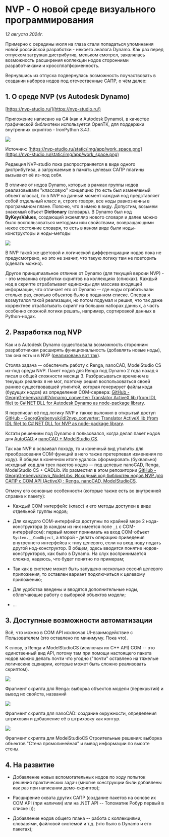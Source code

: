 # NVP - О новой среде визуального программирования

*12 августа 2024г.*

Примерно с середины июля на глаза стали попадаться упоминания новой российской разработки - некоего аналога Dynamo. Как раз перед отпуском загружал дистрибутив, мельком смотрел, заявлялась возможность расширения коллекции нодов сторонними разработчиками и кроссплатформенность.

Вернувшись из отпуска подвернулась возможность поучаствовать в создании наборов нодов под отечественные САПР, о чём далее:

## 1. О среде NVP (vs Autodesk Dynamo)

[https://nvp-studio.ru/](https://nvp-studio.ru/)

Приложение написано на C# (как и Autodesk Dynamo), в качестве графической библиотеки используется OpenTK, для поддержки внутренних скриптов - IronPython 3.4.1.

![](assets/2024-08-12-11-30-53-work_space.png)

Источник: [https://nvp-studio.ru/static/img/app/work_space.png](https://nvp-studio.ru/static/img/app/work_space.png)

Редакция NVP-studio пока распространяется в виде одного дистрибутива, а загружаемые в память целевых САПР плагины вызывают её из-под себя.

В отличие от нодов Dynamo, которые в рамках группы нодов реализовывали "классовую" концепцию (то есть был изменяемый объект класса), то в NVP на данный момент каждый нод представляет собой отдельный класс и, строго говоря, все ноды равнозначны в программном плане. Поясню, что я имею в виду. Допустим, возьмем знакомый объект **Dictionary** (словарь). В Dynamo был нод **ByKeysValues**, создающий экземпляр нового словаря и далее можно было воспользоваться методами или свойствами, возвращающими некое состояние словаря, то есть в явном виде были ноды-конструкторы и ноды-методы

![](assets/2024-08-12-11-31-37-image.png)

В NVP такой же цветовой и логической дифференциации нодов пока не предусмотрено, но это не значит, что такую логику там не повторить (сделать можно).

Другое принципиальное отличие от Dynamo (для текущей версии NVP) -- это механика отработки скриптов на коллекциях (списках). Каждый нод в скрипте отрабатывает единожды для массива входящей информации, что отличает его от Dynamo -- где ноды отрабатывали столько раз, сколько объектов было в поданном списке. Сперва я возмутился такой реализации, но потом подумал и решил, что так даже корректнее отрабатывать скрипт на больших наборах данных, а часть особенно сложной логики решать, например, сортировкой данных в Python-нодах.

## 2. Разработка под NVP

Как и в Autodesk Dynamo существовала возможность сторонним разработчикам расширять функциональность (добавлять новые ноды), так она есть и в NVP ([реализована вот так](https://github.com/GeorgGrebenyuk/nvp_NodeLibs/blob/main/docs/DevGuide.md)).

Стояла задача -- обеспечить работу с Renga, nanoCAD, ModelStudio CS из-под среды NVP. Пакет нодов для Renga под Dynamo 2 года назад я писал в общей сложности месяца 3. Разбрасываться временем в текущих реалиях я не мог, поэтому решил воспользоваться своей раннее существовавшей утилитой, которая генерирует файлы кода (будущих нодов) из определения COM-сервера: [GitHub - GeorgGrebenyuk/idl2dynamo_converter: Translator ActiveX lib (from IDL file) to C# NET DLL for Autodesk Dynamo as node-package library](https://github.com/GeorgGrebenyuk/idl2dynamo_converter).

Я переписал её под логику NVP и также выложил в открытый доступ [GitHub - GeorgGrebenyuk/idl2nvp_converter: Translator ActiveX lib (from IDL file) to C# NET DLL for NVP as node-package library](https://github.com/GeorgGrebenyuk/idl2nvp_converter). 

Кстати решением под Dynamo я пользовался, когда делал пакет нодов для [AutoCAD ](https://github.com/GeorgGrebenyuk/Dyn_ActiveX_ACAD_and_C3D) и [nanoCAD + ModelStudio CS](https://github.com/GeorgGrebenyuk/Dyn_ActiveX_NCAD). 

Так как NVP я осваивал походу, то и конечный вид утилиты для преобразования COM-функций в него также претерпевал изменения по ходу). В общем в конечном итоге удалось сформировать (буквально) исходный код для трех пакетов нодов -- под целевые nanoCAD, Renga, ModelStudio CS + CADLib. Их разместил в этом репозитории [GitHub - GeorgGrebenyuk/nvp_NodeLibs: Исходный код библиотек нодов NVP для САПР с COM API (ActiveX) : Renga, nanoCAD, ModelStudioCS](https://github.com/GeorgGrebenyuk/nvp_NodeLibs).

Отмечу его основные особенности (которые также есть во внутренней справке к пакету):

* Каждый COM-интерфейс (класс) и его методы доступен в виде отдельной группы нодов;

* Для каждого COM-интерфейса доступны по крайней мере 2 нода-конструктора (в каждом из них имеется поле `_i` с COM-интерфейсом): первый может принимать на вход COM-объект `System.__ComObject`, а второй - делать операцию приведения внутреннего интерфейса к типу целевого, если на вход ноду подать другой нод-конструктор. В общем, здесь вводится понятие нодов-конструкторов, как было в Dynamo. На слух воспринимается сложно, надеюсь, что будет понятно по примерам;

* Так как в системе может быть запущено несколько сессий целевого приложения, то оставлен вариант подключиться к целевому приложению;

* Для удобства введены и вводятся дополнительные ноды, облегчающие работу с выборкой объектов модели;

* ...

## 3. Доступные возможности автоматизации

Всё, что можно в COM API исключая UI-взаимодействие с Пользователем (это оставлено по минимуму. Пока что).

К слову, в Renga и ModelStudioCS (исключая их С++ API) COM -- это единственный вид API, потому там при помощи настоящего пакета нодов можно делать почти что угодно ("почти" оставлено на тяжелые логические сценарии, которые может быть сложно реализовать скриптом).

![](assets/2024-08-12-12-28-01-image.png)

Фрагмент скрипта для Renga: выборка объектов модели (перекрытий) и вывод их свойств, названий

![](assets/2024-08-12-12-29-10-image.png)

Фрагмент скрипта для nanoCAD: создание окружности, определения штриховки и добавление её в штриховку как контур.

![](assets/2024-08-12-12-31-20-image.png)

Фрагмент скрипта для ModelStudioCS Строительные решения: выборка объектов "Стена прямолинейная" и вывод информации по высоте стены.

## 4. На развитие

* Добавление новых вспомогательных нодов по ходу попыток решения практических задач (многие конструкции были добавлены как раз при написании демо-скриптов);

* Расширение охвата других САПР (создание пакетов на основе их COM API (при наличии) или на .NET API -- Топоматик Робур первый в списке :));

* Добавление нодов общего плана -- работа с коллекциями, словарями, файловой системой и т.д. (что было в Dynamo и его пакетах);
